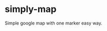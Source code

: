 # simply-map
Simple google map with one marker easy way.


<div class="simplymap" data-lat="51.402196" data-lng="21.145046" data-title="Title of marker" data-zoom="11" data-icon="images/marker.svg"></div>
